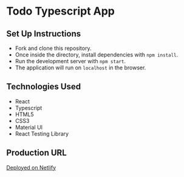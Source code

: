 # Todo Typescript App

## Set Up Instructions
- Fork and clone this repository.
- Once inside the directory, install dependencies with `npm install`.
- Run the development server with `npm start`.
- The application will run on `localhost` in the browser.

## Technologies Used
- React
- Typescript
- HTML5
- CSS3
- Material UI
- React Testing Library

## Production URL
[Deployed on Netlify](https://wonderful-johnson-1ab393.netlify.app/)